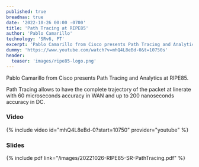 ```yaml
---
published: true
breadnav: true
date: '2022-10-26 00:00 -0700'
title: 'Path Tracing at RIPE85'
author: 'Pablo Camarillo'
technology: 'SRv6, PT'
excerpt: 'Pablo Camarillo from Cisco presents Path Tracing and Analytics at RIPE85.'
dummy: 'https://www.youtube.com/watch?v=mhQ4L8eBd-0&t=10750s'
header:
  teaser: 'images/ripe85-logo.png'
---
```


Pablo Camarillo from Cisco presents Path Tracing and Analytics at RIPE85. 

Path Tracing allows to have the complete trajectory of the packet at linerate with 60 microseconds accuracy in WAN and up to 200 nanoseconds accuracy in DC. 

### Video

{% include video id="mhQ4L8eBd-0?start=10750" provider="youtube" %}

### Slides

{% include pdf link="/images/20221026-RIPE85-SR-PathTracing.pdf" %}

